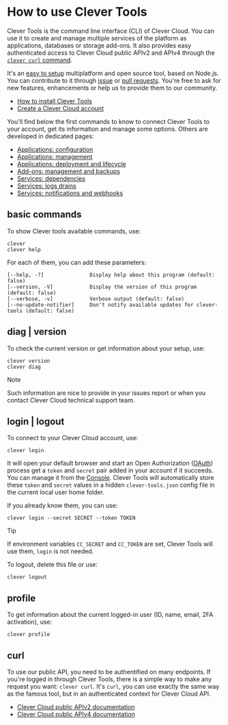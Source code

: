 # How to use Clever Tools

Clever Tools is the command line interface (CLI) of Clever Cloud. You can use it to create and manage multiple services of the platform as applications, databases or storage add-ons. It also provides easy authenticated access to Clever Cloud public APIv2 and APIv4 through the [`clever curl` command](#curl).

It's an [easy to setup](/docs/setup-systems.md) multiplatform and open source tool, based on Node.js. You can contribute to it through
[issue](https://github.com/CleverCloud/clever-tools/issues) or [pull requests](https://github.com/CleverCloud/clever-tools/pulls). You're free
to ask for new features, enhancements or help us to provide them to our community.

- [How to install Clever Tools](/docs/setup-systems.md)
- [Create a Clever Cloud account](https://console.clever-cloud.com)

You'll find below the first commands to know to connect Clever Tools to your account, get its information and manage some options. Others are developed in dedicated pages:

- [Applications: configuration](/docs/applications-config.md)
- [Applications: management](/docs/applications-management.md)
- [Applications: deployment and lifecycle](/docs/applications-deployment-lifecycle.md)
- [Add-ons: management and backups](/docs/addons-backups.md)
- [Services: dependencies](/docs/services-depedencies.md)
- [Services: logs drains](/docs/services-logs-drains.md)
- [Services: notifications and webhooks](/docs/services-notifications-webhooks.md)

## basic commands

To show Clever tools available commands, use:

```
clever
clever help
```

For each of them, you can add these parameters:

```
[--help, -?]               Display help about this program (default: false)
[--version, -V]            Display the version of this program (default: false)
[--verbose, -v]            Verbose output (default: false)
[--no-update-notifier]     Don't notify available updates for clever-tools (default: false)
```

## diag | version

To check the current version or get information about your setup, use:

```
clever version
clever diag
```

> [!NOTE]
> Such information are nice to provide in your issues report or when you contact Clever Cloud technical support team.

## login | logout

To connect to your Clever Cloud account, use:

```
clever login
```

It will open your default browser and start an Open Authorization ([OAuth](https://en.wikipedia.org/wiki/OAuth)) process get a `token` and `secret` pair added in your account if it succeeds. You can manage it from the [Console](https://console.clever-cloud.com/users/me/tokens). Clever Tools will automatically store these `token` and `secret` values in a hidden `clever-tools.json` config file in the current local user home folder.

If you already know them, you can use:

```
clever login --secret SECRET --token TOKEN
```

> [!TIP]
> If environment variables `CC_SECRET` and `CC_TOKEN` are set, Clever Tools will use them, `login` is not needed.

To logout, delete this file or use:

```
clever logout
```

## profile

To get information about the current logged-in user (ID, name, email, 2FA activation), use:

```
clever profile
```

## curl

To use our public API, you need to be authentified on many endpoints. If you're logged in through Clever Tools, there is a simple way to make any request you want: `clever curl`. It's `curl`, you can use exactly the same way as the famous tool, but in an authenticated context for Clever Cloud API.

- [Clever Cloud public APIv2 documentation](https://developers.clever-cloud.com/api/v2/)
- [Clever Cloud public APIv4 documentation](https://developers.clever-cloud.com/api/v4/)

